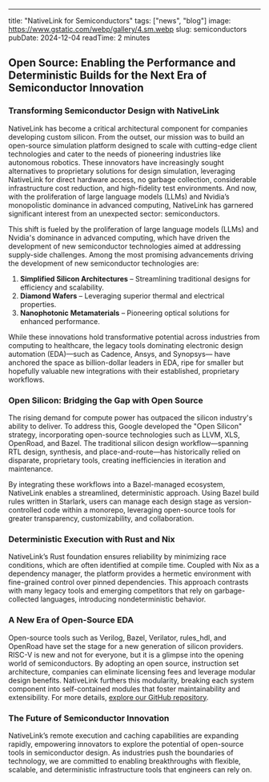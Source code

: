 ---
title: "NativeLink for Semiconductors"
tags: ["news", "blog"]
image: https://www.gstatic.com/webp/gallery/4.sm.webp
slug: semiconductors
pubDate: 2024-12-04
readTime: 2 minutes

## Open Source: Enabling the Performance and Deterministic Builds for the Next Era of Semiconductor Innovation

### **Transforming Semiconductor Design with NativeLink**

NativeLink has become a critical architectural component for companies developing custom silicon. From the outset, our mission was to build an open-source simulation platform designed to scale with cutting-edge client technologies and cater to the needs of pioneering industries like autonomous robotics. These innovators have increasingly sought alternatives to proprietary solutions for design simulation, leveraging NativeLink for direct hardware access, no garbage collection, considerable infrastructure cost reduction, and high-fidelity test environments. And now, with the proliferation of large language models (LLMs) and Nvidia’s monopolistic dominance in advanced computing,  NativeLink has garnered significant interest from an unexpected sector: semiconductors.

This shift is fueled by the proliferation of large language models (LLMs) and Nvidia's dominance in advanced computing, which have driven the development of new semiconductor technologies aimed at addressing supply-side challenges. Among the most promising advancements driving the development of new semiconductor technologies are:

1. **Simplified Silicon Architectures** – Streamlining traditional designs for efficiency and scalability.
2. **Diamond Wafers** – Leveraging superior thermal and electrical properties.
3. **Nanophotonic Metamaterials** – Pioneering optical solutions for enhanced performance.

While these innovations hold transformative potential across industries from computing to healthcare, the legacy tools dominating electronic design automation (EDA)—such as Cadence, Ansys, and Synopsys— have anchored the space as billion-dollar leaders in EDA, ripe for smaller but hopefully valuable new integrations with their established, proprietary workflows.

### **Open Silicon: Bridging the Gap with Open Source**

The rising demand for compute power has outpaced the silicon industry's ability to deliver. To address this, Google developed the "Open Silicon" strategy, incorporating open-source technologies such as LLVM, XLS, OpenRoad, and Bazel. The traditional silicon design workflow—spanning RTL design, synthesis, and place-and-route—has historically relied on disparate, proprietary tools, creating inefficiencies in iteration and maintenance.

By integrating these workflows into a Bazel-managed ecosystem, NativeLink enables a streamlined, deterministic approach. Using Bazel build rules written in Starlark, users can manage each design stage as version-controlled code within a monorepo, leveraging open-source tools for greater transparency, customizability, and collaboration.

### **Deterministic Execution with Rust and Nix**

NativeLink’s Rust foundation ensures reliability by minimizing race conditions, which are often identified at compile time. Coupled with Nix as a dependency manager, the platform provides a hermetic environment with fine-grained control over pinned dependencies. This approach contrasts with many legacy tools and emerging competitors that rely on garbage-collected languages, introducing nondeterministic behavior.

### **A New Era of Open-Source EDA**

Open-source tools such as Verilog, Bazel, Verilator, rules_hdl, and OpenRoad have set the stage for a new generation of silicon providers. RISC-V is new and not for everyone, but it is a glimpse into the opening world of semiconductors. By adopting an open source, instruction set architecture, companies can eliminate licensing fees and leverage modular design benefits. NativeLink furthers this modularity, breaking each system component into self-contained modules that foster maintainability and extensibility. For more details, [explore our GitHub repository](https://github.com/TraceMachina/nativelink).

### **The Future of Semiconductor Innovation**

NativeLink’s remote execution and caching capabilities are expanding rapidly, empowering innovators to explore the potential of open-source tools in semiconductor design. As industries push the boundaries of technology, we are committed to enabling breakthroughs with flexible, scalable, and deterministic infrastructure tools that engineers can rely on.
